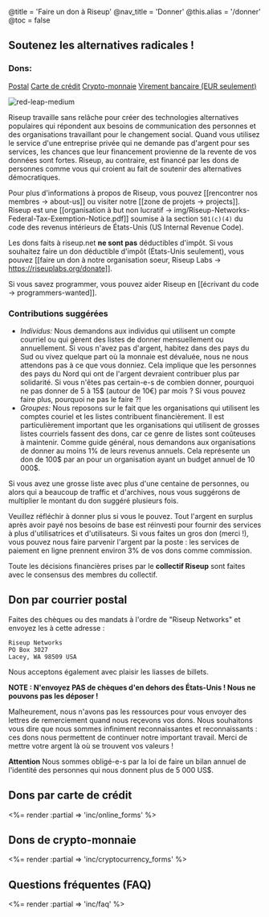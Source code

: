 @title = 'Faire un don à Riseup'
@nav_title = 'Donner'
@this.alias = '/donner'
@toc = false

## Soutenez les alternatives radicales !

### Dons:

<a class="btn btn-default" href="#don-par-courrier-postal">Postal</a> <a class="btn btn-default" href="#dons-par-carte-de-crédit">Carte de crédit</a> <a class="btn btn-default" href="#dons-de-crypto-monnaie">Crypto-monnaie</a> <a class="btn btn-default" href="#virement-bancaire-eur-seulement">Virement bancaire (EUR seulement)</a>

<p class="pull-right"><img class="image-right" src="img/red-leap-medium.jpg" alt="red-leap-medium"></p>

Riseup travaille sans relâche pour créer des technologies alternatives populaires qui répondent aux besoins de communication des personnes et des organisations travaillant pour le changement social. Quand vous utilisez le service d'une entreprise privée qui ne demande pas d'argent pour ses services, les chances que leur financement provienne de la revente de vos données sont fortes. Riseup, au contraire, est financé par les dons de personnes comme vous qui croient au fait de soutenir des alternatives démocratiques.

Pour plus d'informations à propos de Riseup, vous pouvez [[rencontrer nos membres -> about-us]] ou visiter notre [[zone de projets -> projects]]. Riseup est une [[organisation à but non lucratif -> img/Riseup-Networks-Federal-Tax-Exemption-Notice.pdf]] soumise à la section `501(c)(4)` du code des revenus intérieurs de États-Unis (US Internal Revenue Code).

Les dons faits à riseup.net **ne sont pas** déductibles d'impôt. Si vous souhaitez faire un don déductible d'impôt (États-Unis seulement), vous pouvez [[faire un don à notre organisation soeur, Riseup Labs -> https://riseuplabs.org/donate]].

Si vous savez programmer, vous pouvez aider Riseup en [[écrivant du code -> programmers-wanted]].

### Contributions suggérées

* *Individus:* Nous demandons aux individus qui utilisent un compte courriel ou qui gèrent des listes de donner mensuellement ou annuellement. Si vous n'avez pas d'argent, habitez dans des pays du Sud ou vivez quelque part où la monnaie est dévaluée, nous ne nous attendons pas à ce que vous donniez. Cela implique que les personnes des pays du Nord qui ont de l'argent devraient contribuer plus par solidarité. Si vous n'êtes pas certain-e-s de combien donner, pourquoi ne pas donner de 5 à 15$ (autour de 10€) par mois ? Si vous pouvez faire plus, pourquoi ne pas le faire ?!
* *Groupes:* Nous reposons sur le fait que les organisations qui utilisent les comptes couriel et les listes contribuent financièrement. Il est particulièrement important que les organisations qui utilisent de grosses listes courriels fassent des dons, car ce genre de listes sont coûteuses à maintenir. Comme guide général, nous demandons aux organisations de donner au moins 1% de leurs revenus annuels. Cela représente un don de 100$ par an pour un organisation ayant un budget annuel de 10 000$.

Si vous avez une grosse liste avec plus d'une centaine de personnes, ou alors qui a beaucoup de traffic et d'archives, nous vous suggérons de multiplier le montant du don suggéré plusieurs fois.

Veuillez réfléchir à donner plus si vous le pouvez. Tout l'argent en surplus après avoir payé nos besoins de base est réinvesti pour fournir des services à plus d'utilisatrices et d'utilisateurs. Si vous faites un gros don (merci !), vous pouvez nous faire parvenir l'argent par la poste : les services de paiement en ligne prennent environ 3% de vos dons comme commission.

Toute les décisions financières prises par le **collectif Riseup** sont faites avec le consensus des membres du collectif.


## Don par courrier postal

Faites des chèques ou des mandats à l'ordre de "Riseup Networks" et envoyez les à cette adresse :

	Riseup Networks
	PO Box 3027
	Lacey, WA 98509 USA

Nous acceptons également avec plaisir les liasses de billets.

**NOTE : N'envoyez PAS de chèques d'en dehors des États-Unis ! Nous ne pouvons pas les déposer !**

Malheurement, nous n'avons pas les ressources pour vous envoyer des lettres de remerciement quand nous reçevons vos dons. Nous souhaitons vous dire que nous sommes infiniment reconnaissantes et reconnaissants : ces dons nous permettent de continuer notre important travail. Merci de mettre votre argent là où se trouvent vos valeurs ! 

**Attention** Nous sommes obligé-e-s par la loi de faire un bilan annuel de l'identité des personnes qui nous donnent plus de 5 000 US$.

## Dons par carte de crédit

<%= render :partial => 'inc/online_forms' %>

## Dons de crypto-monnaie

<%= render :partial => 'inc/cryptocurrency_forms' %>

## Questions fréquentes (FAQ)

<%= render :partial => 'inc/faq' %>
